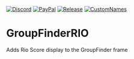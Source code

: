 [![Discord][SVG-Discord]][Discord]
[![PayPal][SVG-PayPal]][PayPal]
[![Release][SVG-Release]][Release]
[![CustomNames][SVG-CustomNames]][CustomNames]  
# GroupFinderRIO
Adds Rio Score display to the GroupFinder frame

[//]: # (Links)

[Discord]: https://discord.com/invite/v3gYmYamGJ (Join the Discord)
[PayPal]: https://www.paypal.com/donate/?hosted_button_id=PSQ4D3HXNZKMG (Donate via PayPal)
[Release]: https://github.com/Jodsderechte/CustomNames_ElvUI/releases/latest (Latest release)
[CustomNames]: https://github.com/Jodsderechte/CustomNames

[//]: # (Images)
[SVG-Discord]: https://img.shields.io/badge/Discord-7289da?logo=discord&logoColor=fff&style=flat-square
[SVG-PayPal]: https://custom-icon-badges.demolab.com/badge/-Donate-lightgrey?style=flat-square&logo=paypal&color=007CB1
[SVG-CustomNames]: https://badgen.net/github/release/Jodsderechte/CustomNames?style=flat-square
[SVG-Release]: https://badgen.net/github/release/Jodsderechte/CustomNames_ElvUI?style=flat-square
